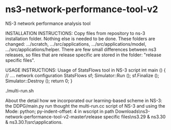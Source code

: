 # ns3-network-performance-tool-v2
NS-3 network performance analysis tool 

INSTALLATION INSTRUCTIONS:
Copy files from repository to ns-3 installation folder. Nothing else is needed to be done.
These folders are changed:
.../scratch,
.../src/applications,
.../src/applications/model,
.../src/applications/helper.
There are few small differences between ns3 releases, so files that are release specific are stored in  the folder: "release specific files". 

USAGE INSTRUCTIONS:
Usage of StatsFlows tool in NS-3 script 
int main () {
  // .... network configuration
  StatsFlows sf;
  Simulator::Run (); 
  sf.Finalize ();
  Simulator::Destroy ();
  return 0;
}

./multi-run.sh

About the detail how we incorporated our learning-based scheme in NS-3: the DDPG/main.py run thought the multi-run.cc script of NS-3 and using the Mode: python; py-indent-offset: 4 in wscript in path Downloads\ns3-network-performance-tool-v2-master\release specific files\ns3.29 & ns3.30 & ns3.30.1\src\applications.


